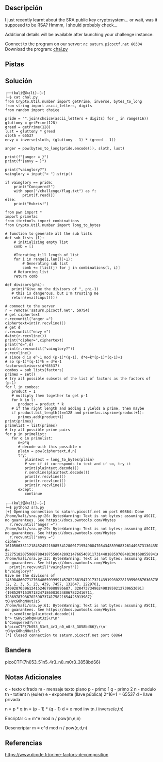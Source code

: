 ## Descripción
I just recently learnt about the SRA public key cryptosystem... or wait, was it supposed to be RSA? Hmmm, I should probably check...

Additional details will be available after launching your challenge instance.

Connect to the program on our server: `nc saturn.picoctf.net 60304`
Download the program: [chal.py](https://artifacts.picoctf.net/c/299/chal.py)

## Pistas 

## Solución

```
┌──(kali㉿kali)-[~]
└─$ cat chal.py   
from Crypto.Util.number import getPrime, inverse, bytes_to_long
from string import ascii_letters, digits
from random import choice

pride = "".join(choice(ascii_letters + digits) for _ in range(16))
gluttony = getPrime(128)
greed = getPrime(128)
lust = gluttony * greed
sloth = 65537
envy = inverse(sloth, (gluttony - 1) * (greed - 1))

anger = pow(bytes_to_long(pride.encode()), sloth, lust)

print(f"{anger = }")
print(f"{envy = }")

print("vainglory?")
vainglory = input("> ").strip()

if vainglory == pride:
    print("Conquered!")
    with open("/challenge/flag.txt") as f:
        print(f.read())
else:
    print("Hubris!")
```

```
from pwn import *
import primefac
from itertools import combinations
from Crypto.Util.number import long_to_bytes

# function to generate all the sub lists
def sub_lists (l):
    # initializing empty list
    comb = []

    #Iterating till length of list
    for i in range(1,len(l)+1):
        # Generating sub list
        comb += [list(j) for j in combinations(l, i)]
    # Returning list
    return comb

def divisors(phi):
   print("Give me the divisors of ", phi-1)
   # this is dangerous, but I'm trusting me
   return(eval(input()))

# connect to the server
r = remote('saturn.picoctf.net', 59754)
# get ciphertext
r.recvuntil("anger =")
ciphertext=int(r.recvline())
# get d
r.recvuntil("envy =")
d=int(r.recvline())
print("cipher=",ciphertext)
print("d=",d)
print(r.recvuntil("vainglory?"))
r.recvline()
# since d is e^-1 mod (p-1)*(q-1), d*e=k*(p-1)*(q-1)+1
# so (p-1)*(q-1)*k = d*e-1
factors=divisors(d*65537)
combos = sub_lists(factors)
primes = set()
# try all possible subsets of the list of factors as the factors of (p-1)
for l in combos:
   product = 1
   # multiply them together to get p-1
   for k in l:
      product = product * k
   # if the right length and adding 1 yields a prime, then maybe
   if product.bit_length()==128 and primefac.isprime(product+1):
      primes.add(product+1)
print(primes)
primelist = list(primes)
# try all possible prime pairs
for p in primelist:
   for q in primelist:
      n=p*q
      # decode with this possible n
      plain = pow(ciphertext,d,n)
      try:
         plaintext = long_to_bytes(plain)
         # see if it corresponds to text and if so, try it
         print(plaintext.decode())
         r.sendline(plaintext.decode())
         print(r.recvline())
         print(r.recvline())
         print(r.recvline())
      except:
         continue
```

```
┌──(kali㉿kali)-[~]
└─$ python3 sra.py      
[+] Opening connection to saturn.picoctf.net on port 60864: Done
/home/kali/sra.py:26: BytesWarning: Text is not bytes; assuming ASCII, no guarantees. See https://docs.pwntools.com/#bytes
  r.recvuntil("anger =")
/home/kali/sra.py:29: BytesWarning: Text is not bytes; assuming ASCII, no guarantees. See https://docs.pwntools.com/#bytes
  r.recvuntil("envy =")
cipher= 16105063311218452452160853412000171954908470843488996832614498731304353629696
d= 22275182075968788418755804289214766540911731448188507684813016885589416540453
/home/kali/sra.py:33: BytesWarning: Text is not bytes; assuming ASCII, no guarantees. See https://docs.pwntools.com/#bytes
  print(r.recvuntil("vainglory?"))
b'vainglory?'
Give me the divisors of  1459848607712766486599999145702268154791732143919930228139590687630873591811668260
[2, 2, 3, 5, 23, 439, 7457, 132647, 2229701, 340928703961241524679088995687, 3204737349624981959212739653691]
{198529715397182471860830248067822416711, 328697879367023907374175821654425913987}
tGHycG0hqNHutJz5
/home/kali/sra.py:61: BytesWarning: Text is not bytes; assuming ASCII, no guarantees. See https://docs.pwntools.com/#bytes
  r.sendline(plaintext.decode())
b'> tGHycG0hqNHutJz5\r\n'
b'Conquered!\r\n'
b'picoCTF{7h053_51n5_4r3_n0_m0r3_3858bd66}\r\n'
tGHycG0hqNHutJz5
[*] Closed connection to saturn.picoctf.net port 60864
```


## Bandera
picoCTF{7h053_51n5_4r3_n0_m0r3_3858bd66}

## Notas Adicionales
c - texto cifrado
m - mensaje texto plano
p - primo 1
q - primo 2
n - modulo
tn - totient n (euler)
e - exponente (llave pública) 2^16+1 = 65537
d - llave privada 

n = p * q
tn = (p - 1) * (q - 1)
d = e mod inv tn / inverse(e,tn)

Encriptar 
c = m^e mod n / pow(m,e,n)

Desencriptar
m = c^d mod n / pow(c,d,n)

## Referencias
https://www.dcode.fr/prime-factors-decomposition